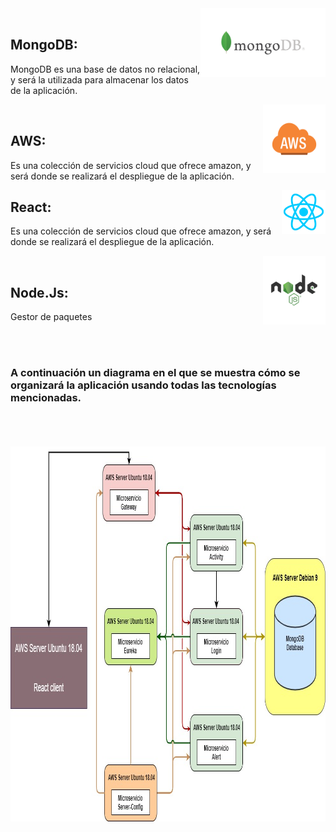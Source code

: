 


<br>
<br>
<br>
<br>
<br>
<br>
<br>
<br>



<img src="/img/mongodb.png" height="110" width="200" align="right"/>
<br>

## MongoDB:
MongoDB es una base de datos no relacional, y será la utilizada para almacenar los datos de la aplicación.




<img src="/img/aws.png" height="110" width="100" align="right"/>
<br>

## AWS:
Es una colección de servicios cloud que ofrece amazon, y será donde se realizará el despliegue de la aplicación.




<img src="/img/react.png" height="70" width="70" align="right"/>

## React:
Es una colección de servicios cloud que ofrece amazon, y será donde se realizará el despliegue de la aplicación.




<img src="/img/nodejs.png" height="110" width="100" align="right"/>
<br>

## Node.Js:
Gestor de paquetes

<br>
<br>


### A continuación un diagrama en el que se muestra cómo se organizará la aplicación usando todas las tecnologías mencionadas.
<br>
<br>
<br>


<img src="/img/arquitectura.jpg" height="600" width="991" align="right"/>
